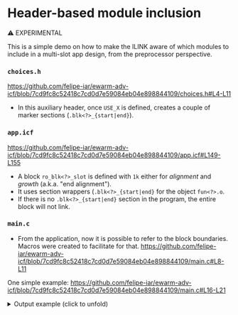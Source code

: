 # Header-based module inclusion

:warning: EXPERIMENTAL

This is a simple demo on how to make the ILINK aware of which modules to include in a multi-slot app design, from the preprocessor perspective.

### `choices.h`
https://github.com/felipe-iar/ewarm-adv-icf/blob/7cd9fc8c52418c7cd0d7e59084eb04e898844109/choices.h#L4-L11

- In this auxiliary header, once `USE_X` is defined, creates a couple of marker sections (`.blk<?>_{start|end}`).


### `app.icf`
https://github.com/felipe-iar/ewarm-adv-icf/blob/7cd9fc8c52418c7cd0d7e59084eb04e898844109/app.icf#L149-L155

- A block `ro_blk<?>_slot` is defined with `1k` either for _alignment_ and _growth_ (a.k.a. "end alignment").
- It uses section wrappers (`.blk<?>_{start|end}` for the object `fun<?>.o`.
- If there is no `.blk<?>_{start|end}` section in the program, the entire block will not link.

### `main.c`
- From the application, now it is possible to refer to the block boundaries. Macros were created to facilitate for that.
https://github.com/felipe-iar/ewarm-adv-icf/blob/7cd9fc8c52418c7cd0d7e59084eb04e898844109/main.c#L8-L11

One simple example:
https://github.com/felipe-iar/ewarm-adv-icf/blob/7cd9fc8c52418c7cd0d7e59084eb04e898844109/main.c#L16-L21

<details> <summary>Output example (click to unfold)</summary>

>```
>X block start address: 0x00002000
>X block final address: 0x000043ff
>X slot has 9 kbytes.
>...
>```

</details>





